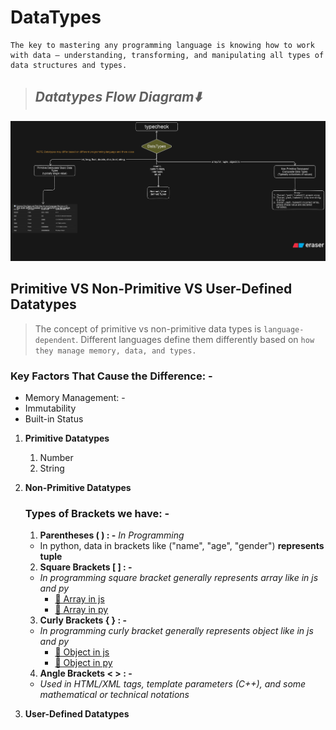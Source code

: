 # **DataTypes**

```text
The key to mastering any programming language is knowing how to work with data — understanding, transforming, and manipulating all types of data structures and types.
```

> ## **_Datatypes Flow Diagram⬇️_**

![datatypes flow diagram](./datatypes-imgs/datatypesflowdiagram.png)

## **Primitive VS Non-Primitive VS User-Defined Datatypes**

> The concept of primitive vs non-primitive data types is `language-dependent`. Different languages define them differently based on `how they manage memory, data, and types.`

### **Key Factors That Cause the Difference: -**

- Memory Management: -
- Immutability
- Built-in Status

1. **Primitive Datatypes**

   1. Number
   2. String

2. **Non-Primitive Datatypes**

   ### Types of Brackets we have: -

   1. **Parentheses ( ) : -** _In Programming_

   - In python, data in brackets like ("name", "age", "gender") **represents tuple**

   2. **Square Brackets [ ] : -**

   - _In programming square bracket generally represents array like in js and py_
     - [🔗 Array in js](../jsANDts/jslang/dataManupulationinjs/arrayinjs.js)
     - [🔗 Array in py](../py/pylang/dataManupulationinpy/listinpy.py)

   3. **Curly Brackets { } : -**

   - _In programming curly bracket generally represents object like in js and py_
     - [🔗 Object in js](../jsANDts/jslang/dataManupulationinjs/objectinjs.js)
     - [🔗 Object in py](../py/pylang/dataManupulationinpy/dictionaryinpy.py)

   4. **Angle Brackets < > : -**

   - _Used in HTML/XML tags, template parameters (C++), and some mathematical or technical notations_

3. **User-Defined Datatypes**
